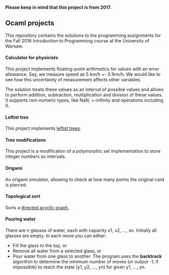 **Please keep in mind that this project is from 2017.**
## Ocaml projects 

This repository contains the solutions to the programming assignments for the Fall 2016 Introduction to Programming course at the University of Warsaw. 

#### Calculator for physicists
This project implements floating-point arithmetics for values with an error allowance. Say, we measure speed as 5 km/h +- 0.1km/h. We would like to see how this uncertainty of measurement affects other variables.

The solution treats these values as an interval of possible values and allows to perform addition, subtraction, multiplication and division of these values. It supports non-numeric types, like NaN, +-infinity and operations including 0.

#### Leftist tree
This project implements [leftist trees](https://en.wikipedia.org/wiki/Leftist_tree).
#### Tree modifications
This project is a modification of a polymorphic set implementation to store integer numbers as intervals.
#### Origami
An origami simulator, allowing to check at how many points the original card is pierced.
#### Topological sort
Sorts a [directed acyclic graph.](https://en.wikipedia.org/wiki/Directed_acyclic_graph)
#### Pouring water
There are n glasses of water, each with capacity x1, x2, ..., xn. Initially all glasses are empty. In each move you can either:
* Fill the glass to the top, or
* Remove all water from a selected glass, or
* Pour water from one glass to another.
The program uses the **backtrack** algorithm to determine the minimum number of moves (or output -1, if impossible) to reach the state (y1, y2, ..., yn) for given y1, ..., yn.
